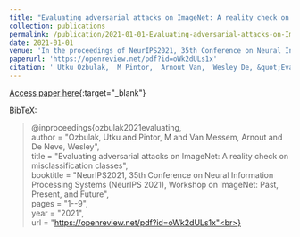 ```yaml
---
title: "Evaluating adversarial attacks on ImageNet: A reality check on misclassification classes"
collection: publications
permalink: /publication/2021-01-01-Evaluating-adversarial-attacks-on-ImageNet-A-reality-check-on-misclassification-classes
date: 2021-01-01
venue: 'In the proceedings of NeurIPS2021, 35th Conference on Neural Information Processing Systems (NeurIPS 2021), Workshop on ImageNet: Past, Present, and Future'
paperurl: 'https://openreview.net/pdf?id=oWk2dULs1x'
citation: ' Utku Ozbulak,  M Pintor,  Arnout Van,  Wesley De, &quot;Evaluating adversarial attacks on ImageNet: A reality check on misclassification classes.&quot; In the proceedings of NeurIPS2021, 35th Conference on Neural Information Processing Systems (NeurIPS 2021), Workshop on ImageNet: Past, Present, and Future, 2021.'
---
```

[Access paper here](https://openreview.net/pdf?id=oWk2dULs1x){:target="_blank"}

BibTeX: 
>@inproceedings{ozbulak2021evaluating,<br>    author = "Ozbulak, Utku and Pintor, M and Van Messem, Arnout and De Neve, Wesley",<br>    title = "Evaluating adversarial attacks on ImageNet: A reality check on misclassification classes",<br>    booktitle = "NeurIPS2021, 35th Conference on Neural Information Processing Systems (NeurIPS 2021), Workshop on ImageNet: Past, Present, and Future",<br>    pages = "1--9",<br>    year = "2021",<br>    url = "https://openreview.net/pdf?id=oWk2dULs1x"<br>}<br>